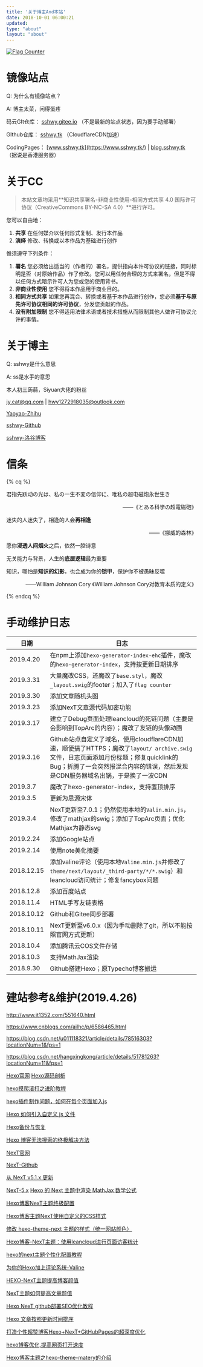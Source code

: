 ```yaml
---
title: '关于博主And本站'
date: 2018-10-01 06:00:21
updated:
type: "about"
layout: "about"
---
```




<a href="https://info.flagcounter.com/dgHh"><img src="https://s04.flagcounter.com/count/dgHh/bg_FFFFFF/txt_000000/border_CCCCCC/columns_5/maxflags_20/viewers_0/labels_0/pageviews_1/flags_0/percent_0/" alt="Flag Counter" border="0" style="margin: 0px;"></a>

# 镜像站点

Q: 为什么有镜像站点？

A: 博主太菜，闲得蛋疼

码云GIt仓库： [sshwy.gitee.io](https://sshwy.gitee.io/) （不是最新的站点状态，因为要手动部署）

GIthub仓库： [sshwy.tk](https://sshwy.tk/) （CloudflareCDN加速）

CodingPages： [www.sshwy.tk](https://www.sshwy.tk/) | [blog.sshwy.tk](https://blog.sshwy.tk/) （据说是香港服务器）

# 关于CC

> 本站文章均采用**知识共享署名-非商业性使用-相同方式共享 4.0 国际许可协议（CreativeCommons BY-NC-SA 4.0）**进行许可。

您可以自由地：

1. **共享** 在任何媒介以任何形式复制、发行本作品
2. **演绎** 修改、转换或以本作品为基础进行创作

惟须遵守下列条件：

1. **署名** 您必须给出适当的（作者的）署名，提供指向本许可协议的链接，同时标明是否（对原始作品）作了修改。您可以用任何合理的方式来署名，但是不得以任何方式暗示许可人为您或您的使用背书。
2. **非商业性使用** 您不得将本作品用于商业目的。
3. **相同方式共享** 如果您再混合、转换或者基于本作品进行创作，您必须**基于与原先许可协议相同的许可协议**，分发您贡献的作品。
4. **没有附加限制** 您不得适用法律术语或者技术措施从而限制其他人做许可协议允许的事情。

# 关于博主

Q: sshwy是什么意思

A: ss是水手的意思

本人初三蒟蒻，Siyuan大佬的粉丝

<i class="fa fa-envelope"></i>  jy.cat@qq.com | hwy1272918035@outlook.com

<i class="fa fa-safari"></i> [Yaoyao-Zhihu](https://www.zhihu.com/people/yao-yao-12-74-92/activities)

<i class="fa fa-github"></i> [sshwy-Github](https://github.com/sshwy)

<i class="fa fa-plus"></i> [sshwy-洛谷博客](https://www.luogu.org/blog/42196/)

# 信条

{% cq %}

君指先跃动の光は、私の一生不変の信仰に、唯私の超电磁炮永世生き 

<div style="text-align: -webkit-right;"><p>——《とある科学の超電磁砲》</p></div>

迷失的人迷失了，相逢的人会**再相逢**

<div style="text-align: -webkit-right;"><p>——《挪威的森林》</p></div>

愿你**浸透人间烟火**之后，依然一腔诗意

无关能力与背景，人生的**底层逻辑**最为重要

知识，哪怕是**知识的幻影**，也会成为你的**铠甲**，保护你不被愚昧反噬

<div style="text-align: -webkit-right;"><p>——William Johnson Cory 《William Johnson Cory对教育本质的定义》</p></div>

{% endcq %}


# 手动维护日志

| 日期       | 日志                                                         |
| ---------- | ------------------------------------------------------------ |
| 2019.4.20  | 在npm上添加`hexo-generator-index-ehc`插件，魔改的`hexo-generator-index`，支持按更新日期排序 |
| 2019.3.31  | 大量魔改CSS，还魔改了`base.styl`，魔改`_layout.swig`的footer；加入了`flag counter` |
| 2019.3.30  | 添加文章随机头图                                             |
| 2019.3.23  | 添加NexT文章源代码加密功能                                   |
| 2019.3.17  | 建立了Debug页面处理leancloud的死链问题（主要是会影响到TopArc的内容）；魔改了友链的头像动画 |
| 2019.3.16  | Github站点自定义了域名，使用cloudflareCDN加速，顺便搞了HTTPS；魔改了`layout/ archive.swig`文件，日志页面添加月份标题；修复quicklink的Bug；折腾了一会突然报混合内容的错误，然后发现是CDN服务器域名出锅，于是换了一波CDN |
| 2019.3.7   | 魔改了hexo-generator-index，支持置顶排序                     |
| 2019.3.5   | 更新为思源宋体                                               |
| 2019.3.4   | NexT更新至7.0.1；仍然使用本地的`Valin.min.js`，修改了mathjax的swig；添加了TopArc页面；优化Mathjax为静态svg |
| 2019.2.24  | 添加Google站点                                               |
| 2019.2.14  | 使用note美化摘要                                             |
| 2018.12.15 | 添加valine评论（使用本地`Valine.min.js`并修改了`theme/next/layout/_third-party/*/*.swig`）和leancloud访问统计；修复fancybox问题 |
| 2018.12.8  | 添加百度站点                                                 |
| 2018.11.4  | HTML手写友链表格                                             |
| 2018.10.12 | Github和Gitee同步部署                                        |
| 2018.10.11 | NexT更新至v6.0.x（因为手动删除了git，所以不能按照官网方式更新） |
| 2018.10.4  | 添加腾讯云COS文件存储                                        |
| 2018.10.3  | 支持MathJax渲染                                              |
| 2018.9.30  | Github搭建Hexo；原Typecho博客搬运                            |


# 建站参考&维护(2019.4.26)

http://www.it1352.com/551640.html

https://www.cnblogs.com/ailhc/p/6586465.html

https://blog.csdn.net/u011118321/article/details/78516303?locationNum=1&fps=1

https://blog.csdn.net/hangxingkong/article/details/51781263?locationNum=11&fps=1

[Hexo官网](https://hexo.io/zh-cn/docs/) [Hexo源码剖析](https://blog.csdn.net/li20081006/article/details/73319054) 

[hexo摸爬滚打之进阶教程](https://segmentfault.com/a/1190000009594843) 

[hexo插件制作问题，如何在每个页面加入js](https://www.zhihu.com/question/57472882) 

[Hexo 如何引入自定义 js 文件](https://wxnacy.com/2017/12/12/hexo-cust-js/) 

[Hexo备份与恢复](https://blog.csdn.net/zk673820543/article/details/52698760) 

[Hexo 博客无法搜索的终极解决方法](http://www.sqlsec.com/2017/12/hexosearch.html) 

[NexT官网](https://theme-next.org/) 

[NexT-Github](https://github.com/theme-next/hexo-theme-next/blob/master/docs/zh-CN/README.md) 

[从 NexT v5.1.x 更新](https://github.com/theme-next/hexo-theme-next/blob/master/docs/zh-CN/UPDATE-FROM-5.1.X.md)

[NexT-5.x](http://theme-next.iissnan.com/getting-started.html) 
[Hexo 的 Next 主题中渲染 MathJax 数学公式](https://blog.csdn.net/wgshun616/article/details/81019687) 

[Hexo博客NexT主题终极配置](https://blog.csdn.net/panchao888888/article/details/80666352) 

[Hexo博客主题NexT使用自定义的CSS样式](https://segmentfault.com/a/1190000003846777) 

[修改 hexo-theme-next 主题的样式（统一网站颜色）](https://segmentfault.com/a/1190000016594259?utm_source=tag-newest) 

[Hexo博客-NexT主题：使用leancloud进行页面访客统计](https://lfwen.site/2016/05/31/add-count-for-hexo-next/) 

[hexo的next主题个性化配置教程](https://segmentfault.com/a/1190000009544924) 

[为你的Hexo加上评论系统-Valine](https://blog.csdn.net/blue_zy/article/details/79071414) 

[HEXO-NexT主题提高博客颜值](https://walesexcitedmei.github.io/2018/08/30/HEXO-NexT-%E4%B8%BB%E9%A2%98%E6%8F%90%E9%AB%98%E5%8D%9A%E5%AE%A2%E9%A2%9C%E5%80%BC/) 

[NexT主题如何提高文章颜值](https://www.titanjun.top/2018/05/07/NexT%E4%B8%BB%E9%A2%98%E5%A6%82%E4%BD%95%E6%8F%90%E9%AB%98%E6%96%87%E7%AB%A0%E9%A2%9C%E5%80%BC/) 

[Hexo NexT github部署SEO优化教程](https://www.jianshu.com/p/5b4c98490f26) 

[Hexo 文章按照更新时间排序](http://aiellochan.com/2018/02/13/hexo/Hexo-%E6%96%87%E7%AB%A0%E6%8C%89%E7%85%A7%E6%9B%B4%E6%96%B0%E6%97%B6%E9%97%B4%E6%8E%92%E5%BA%8F/) 

[打造个性超赞博客Hexo+NexT+GitHubPages的超深度优化](https://reuixiy.github.io/technology/computer/computer-aided-art/2017/06/09/hexo-next-optimization.html)

[hexo博客优化,提高网页打开速度](https://www.itcto.cn/blog/hexo%E5%8D%9A%E5%AE%A2%E4%BC%98%E5%8C%96/)

[Hexo博客主题之hexo-theme-matery的介绍](https://blinkfox.github.io/2018/09/28/qian-duan/hexo-bo-ke-zhu-ti-zhi-hexo-theme-matery-de-jie-shao/)

